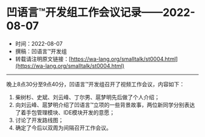 # 凹语言™开发组工作会议记录——2022-08-07

- 时间：2022-08-07
- 撰稿：凹语言™开发组
- 转载请注明原文链接：[https://wa-lang.org/smalltalk/st0004.html](https://wa-lang.org/smalltalk/st0004.html)

---

晚上8点30分至9点40分，凹语言™开发组召开了视频工作会议，内容如下：

1. 柴树杉、史斌、刘云峰、丁尔男、扈梦明先后做了个人介绍；
1. 向刘云峰、扈梦明介绍了凹语言™立项的一些背景故事，两位新同学分别表达了着手包管理模块、IDE模块开发的意愿；
1. 讨论了开发路线图；
1. 确定了今后以双周为间隔召开工作会议。